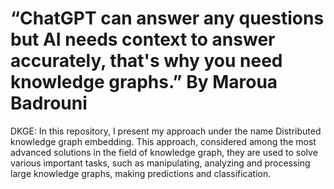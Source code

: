# “ChatGPT can answer any questions but AI needs context to answer accurately, that's why you need knowledge graphs.”  By Maroua Badrouni
                                                                                    
 DKGE: In this repository, I present my approach under the name Distributed knowledge graph embedding. This approach, considered among the most advanced solutions in the field of knowledge graph, they are used to solve various important tasks, such as manipulating, analyzing and processing large knowledge graphs, making predictions and classification.
